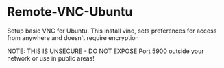 # Remote-VNC-Ubuntu

Setup basic VNC for Ubuntu. This install vino, sets preferences for access from anywhere and doesn't require encryption

NOTE: THIS IS UNSECURE - DO NOT EXPOSE Port 5900 outside your network or use in public areas!
